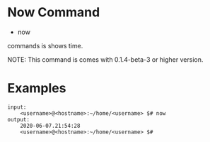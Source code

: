 # Now Command

* now

commands is shows time.

NOTE: This command is comes with 0.1.4-beta-3 or higher version.

# Examples

```
input:
    <username>@<hostname>:~/home/<username> $# now
output:
	2020-06-07.21:54:28
    <username>@<hostname>:~/home/<username> $#
```
